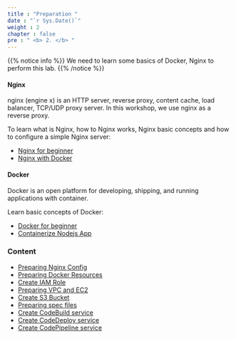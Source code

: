 ```yaml
---
title : "Preparation "
date : "`r Sys.Date()`"
weight : 2
chapter : false
pre : " <b> 2. </b> "
---
```


{{% notice info %}}
We need to learn some basics of Docker, Nginx to perform this lab.
{{% /notice %}}

#### Nginx
nginx (engine x) is an HTTP server, reverse proxy, content cache, load balancer, TCP/UDP proxy server. In this workshop, we use nginx as a reverse proxy.

To learn what is Nginx, how to Nginx works, Nginx basic concepts and how to configure a simple Nginx server:
  - [Nginx for beginner](https://nginx.org/en/docs/beginners_guide.html)
  - [Nginx with Docker](https://www.docker.com/blog/how-to-use-the-official-nginx-docker-image/)

#### Docker
Docker is an open platform for developing, shipping, and running applications with container.

Learn basic concepts of Docker:
  - [Docker for beginner](https://docs.docker.com/get-started/)
  - [Containerize Nodejs App](https://docs.docker.com/guides/language/nodejs/containerize/)

### Content
  - [Preparing Nginx Config](2.1-createnginx/)
  - [Preparing Docker Resources](2.2-createdocker/)
  - [Create IAM Role](2.3-createiamrole/)
  - [Preparing VPC and EC2](2.4-createec2/)
  - [Create S3 Bucket](2.5-creates3bucket/)
  - [Preparing spec files](2.6-createspecfiles/)
  - [Create CodeBuild service](2.7-createcodebuild/)
  - [Create CodeDeploy service](2.8-createcodedeploy/)
  - [Create CodePipeline service](2.9-createcodepipeline/)